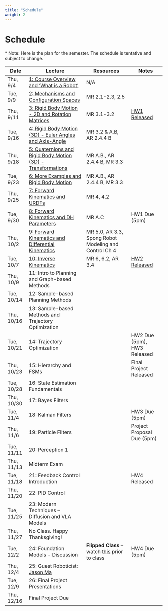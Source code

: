 ```yaml
---
title: "Schedule"
weight: 2
---
```




# Schedule
\* Note: Here is the plan for the semester. The schedule is tentative and subject to change. 


| Date        | Lecture                                               | Resources | Notes                                 |
|-------------|--------------------------------------------------------|-----------|---------------------------------------|
| Thu, 9/4    | [1: Course Overview and ‘What is a Robot’](https://drive.google.com/file/d/1cmQ6--_u4iUSh1u46t5s-vApfe7XK76I/view?usp=sharing)              | N/A        |                                       |
| Tue, 9/9    | [2: Mechanisms and Configuration Spaces](https://drive.google.com/file/d/1yzPN53vMFrPtGckjmMJbU-0kcfkSHPmD/view?usp=sharing)                 | MR 2.1-2.3, 2.5          |                                      |
| Thu, 9/11   | [3: Rigid Body Motion - 2D and Rotation Matrices](https://drive.google.com/file/d/12n-BXSgS8zPDU64RCwD0Y4aY3XjkX4_T/view?usp=sharing)       | MR 3.1-3.2     | [HW1 Released](https://drive.google.com/file/d/1BTf7kb2NMIz5frHMignMo4uc3b7s1OjF/view?usp=sharing)                          |
| Tue, 9/16   | [4: Rigid Body Motion (3D) - Euler Angles and Axis-Angle](https://drive.google.com/file/d/1-dqlIbpwp52Ejw4dKoBxmobe7P56vIH9/view?usp=sharing) | MR 3.2 & A.B, AR 2.4.4 B   |                                  |
| Thu, 9/18   | [5: Quaternions and Rigid Body Motion (3D) - Transformations](https://drive.google.com/file/d/1x94kHirL8iJ_lWEb3RzOdVGphK2RNrBN/view?usp=sharing)           | MR A.B., AR 2.4.4 B, MR 3.3           |                                       |
| Tue, 9/23   | [6: More Examples and Rigid Body Motion](https://drive.google.com/file/d/1WMWfsFCSJD_r2NGiMf2MueIBgA1LqOvd/view?usp=sharing)         | MR A.B., AR 2.4.4 B, MR 3.3                    |                                       |
| Thu, 9/25   | [7: Forward Kinematics and URDFs](https://drive.google.com/file/d/1oDFmt5C7QDo2mVNBvB0rBaib7VFtV72H/view?usp=sharing)               | MR 4, 4.2           |                                       |
| Tue, 9/30   | [8: Forward Kinematics and DH Parameters](https://drive.google.com/file/d/1eyhQMCUZHZEwjHVpSbp025fa84goo-AG/view?usp=sharing)        | MR A.C                    | HW1 Due (5pm)                         |
| Thu, 10/2   | [9: Forward Kinematics and Differential Kinematics](https://drive.google.com/file/d/1g2fgg4UNK6qYk-pufD4KWZXqfRxEj1x2/view?usp=sharing) | MR 5.0, AR 3.3, Spong Robot Modeling and Control Ch 4                 |                           |
| Tue, 10/7   | [10: Inverse Kinematics](https://drive.google.com/file/d/1z8lfRbICemB798c50vSlhTyW2iIGzIEK/view?usp=sharing)                         | MR 6, 6.2, AR 3.4                    |   [HW2 Released](https://drive.google.com/file/d/1jGnUvFdJpa9y4fOm8zA_Fzk-2R9d920G/view?usp=sharing)                                    |
| Thu, 10/9   | 11: Intro to Planning and Graph-based Methods  |                     |                                       |
| Tue, 10/14  | 12: Sample-based Planning Methods              |                     |                                       |
| Thu, 10/16  | 13: Sample-based Methods and Trajectory Optimization |              |                          |
| Tue, 10/21  | 14: Trajectory Optimization                    |                     | HW2 Due (5pm), HW3 Released                          |
| Thu, 10/23  | 15: Hierarchy and FSMs                         |                     | Final Project Released                |
| Tue, 10/28  | 16: State Estimation Fundamentals              |                     |                                       |
| Thu, 10/30  | 17: Bayes Filters                              |                     |                                       |
| Tue, 11/4   | 18: Kalman Filters                             |                     | HW3 Due (5pm)                         |
| Thu, 11/6   | 19: Particle Filters                           |                     | Project Proposal Due (5pm)            |
| Tue, 11/11  | 20: Perception 1                               |                     |                                       |
| Thu, 11/13  | Midterm Exam                                   |                     |                                       |
| Tue, 11/18  | 21: Feedback Control Introduction              |                     | HW4 Released                                      |
| Thu, 11/20  | 22: PID Control                                |                     |                                       |
| Tue, 11/25  | 23: Modern Techniques – Diffusion and VLA Models |                   |                                       |
| Thu, 11/27  | No Class. Happy Thanksgiving!                  |                     |                                       |
| Tue, 12/2   | 24: Foundation Models - Discussion             | **Flipped Class** – watch <a href="https://shorturl.at/Kiexj">this</a> prior to class | HW4 Due (5pm) |
| Thu, 12/4   | 25: Guest Roboticist: [Jason Ma](https://jasonma2016.github.io/) | |                                       |
| Tue, 12/9   | 26: Final Project Presentations                |                     |                                       |
| Thu, 12/16  | Final Project Due                              |                     |                                       |
